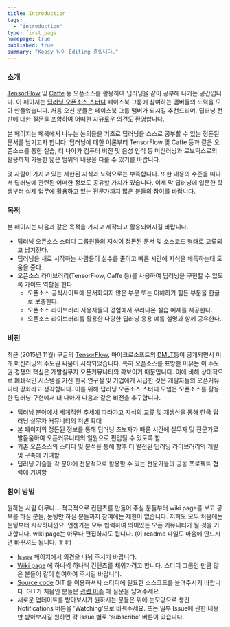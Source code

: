 ```yaml
---
title: Introduction
tags: 
  - "introduction"
type: first_page
homepage: true
published: true
summary: "Koosy 님이 Editing 중입니다."
---
```


### 소개
[TensorFlow](http://tensorflow.org/) 및 [Caffe](http://caffe.berkeleyvision.org/) 등 오픈소스를 활용하여 딥러닝을 같이 공부해 나가는 공간입니다. 
이 페이지는 [딥러닝 오픈소스 스터디](https://www.facebook.com/groups/caffestudy/) 페이스북 그룹에 참여하는 맴버들의 노력을 모아 만들었습니다.
처음 오신 분들은 페이스북 그룹 맴버가 되시길 추천드리며, 딥러닝 전반에 대한 질문을 포함하여 어떠한 자유로운 의견도 환영합니다.

본 페이지는 페북에서 나누는 논의들을 기초로 딥러닝을 스스로 공부할 수 있는 정돈된 문서를 남기고자 합니다. 딥러닝에 대한 이론부터 TensorFlow 및 Caffe 등과 같은 오픈소스를 통한 실습, 더 나아가 컴퓨터 비전 및 음성 인식 등 머신러닝과 로보틱스로의 활용까지 가능한 넓은 범위의 내용을 다룰 수 있기를 바랍니다.

몇 사람이 가지고 있는 제한된 지식과 노력으로는 부족합니다. 또한 내용의 수준을 떠나서 딥러닝에 관련된 어떠한 정보도 공유할 가치가 있습니다. 이제 막 딥러닝에 입문한 학생부터 실제 업무에 활용하고 있는 전문가까지 많은 분들의 참여를 바랍니다. 

### 목적 
본 페이지는 다음과 같은 목적을 가지고 제작되고 활용되어지길 바랍니다. 

* 딥러닝 오픈소스 스터디 그룹원들의 지식이 정돈된 문서 및 소스코드 형태로 교류되고 남겨진다.
* 딥러닝을 새로 시작하는 사람들이 실수를 줄이고 빠른 시간에 지식을 체득하는데 도움을 준다. 
* 오픈소스 라이브러리(TensorFlow, Caffe 등)를 사용하여 딥러닝을 구현할 수 있도록 가이드 역할을 한다.
  * 오픈소스 공식사이트에 문서화되지 않은 부분 또는 이해하기 힘든 부분을 한글로 보충한다.
  * 오픈소스 라이브러리 사용자들의 경험에서 우러나온 실습 예제를 제공한다. 
  * 오픈소스 라이브러리를 활용한 다양한 딥러닝 응용 예를 설명과 함께 공유한다. 

### 비전 
최근 (2015년 11월) 구글의 [TensorFlow](), 마이크로소프트의 [DMLT]()등이 공개되면서 미래 머신러닝의 주도권 싸움이 시작되었습니다. 특히 오픈소스를 표방한 이유는 이 주도권 경쟁의 핵심은 개발실무자 오픈커뮤니티의 확보이기 때문입니다. 이에 비해 상대적으로 폐쇄적인 시스템을 가진 한국 연구실 및 기업에게 시급한 것은 개발자들의 오픈커뮤니티 강화라고 생각합니다. 이를 위해 딥러닝 오픈소스 스터디 모임은 오픈소스를 활용한 딥러닝 구현에서 더 나아가 다음과 같은 비전을 추구합니다.

* 딥러닝 분야에서 세계적인 추세에 따라가고 지식의 교류 및 재생산을 통해 한국 딥러닝 실무자 커뮤니티의 저변 확대 
* 본 페이지의 정돈된 정보를 통해 딥러닝 초보자가 빠른 시간에 실무자 및 전문가로 발돋움하여 오픈커뮤니티의 일원으로 편입될 수 있도록 함 
* 기존 오픈소스의 스터디 및 분석을 통해 향후 더 발전된 딥러닝 라이브러리의 개발 및 구축에 기여함
* 딥러닝 기술을 각 분야에 전문적으로 활용할 수 있는 전문가들의 공동 프로젝트 협력에 기여함
 
### 참여 방법
원하는 사람 아무나...
적극적으로 컨텐츠를 만들어 주실 분들부터 wiki page를 보고 공부를 하실 분들, 눈팅만 하실 분들까지 참여에는 제한이 없습니다. 저희도 모두 처음에는 눈팅부터 시작하니깐요. 언젠가는 모두 협력하여 의미있는 오픈 커뮤니티가 될 것을 기대합니다.
wiki page는 아무나 편집하셔도 됩니다. (이 readme 파일도 마음에 안드시면 바꾸셔도 됩니다. ㅎㅎ) 

* [Issue](https://github.com/koosyong/caffestudy/issues) 페이지에서 의견을 나눠 주시기 바랍니다.
* [Wiki page](https://github.com/koosyong/caffestudy/wiki) 에 하나씩 하나씩 컨텐츠를 채워가려고 합니다. 스터디 그룹인 만큼 많은 분들이 같이 참여하여 주시길 바랍니다. 
* [Source code](https://github.com/koosyong/caffestudy) GIT 를 이용하셔서 스터디에 필요한 소스코드를 올려주시기 바랍니다. GIT가 처음인 분들은 [관련 이슈](https://github.com/koosyong/caffestudy/issues/4) 에 질문을 남겨주세요.
* 새로운 업데이트를 받아보시기 원하시는 분들은 위에 눈모양으로 생긴 Notifications 버튼을 'Watching'으로 바꿔주세요. 또는 일부 Issue에 관한 내용만 받아보시길 원하면 각 Issue 별로 'subscribe' 버튼이 있습니다.
